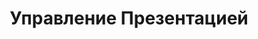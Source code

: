 ---
title: Управление Презентацией
type: docs
weight: 10
url: /ru/androidjava/manage-presentation/
---